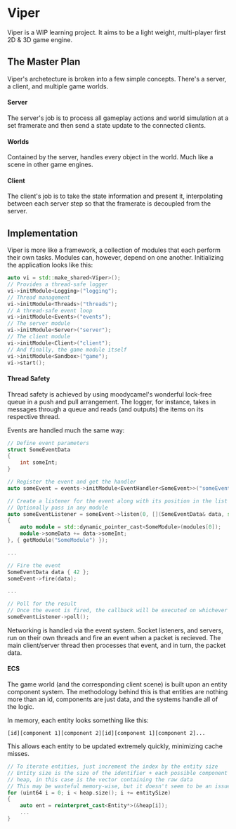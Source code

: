 # Viper
Viper is a WIP learning project. It aims to be a light weight, multi-player first 2D & 3D game engine.

## The Master Plan
Viper's archetecture is broken into a few simple concepts. There's a server, a client, and multiple game worlds.

#### Server
The server's job is to process all gameplay actions and world simulation at a set framerate and then send a state update to the connected clients.

#### Worlds
Contained by the server, handles every object in the world. Much like a scene in other game engines.

#### Client
The client's job is to take the state information and present it, interpolating between each server step so that the framerate is decoupled from the server.

## Implementation
Viper is more like a framework, a collection of modules that each perform their own tasks. Modules can, however, depend on one another. Initializing the application looks like this:
```cpp
auto vi = std::make_shared<Viper>();
// Provides a thread-safe logger
vi->initModule<Logging>("logging");
// Thread management
vi->initModule<Threads>("threads");
// A thread-safe event loop
vi->initModule<Events>("events");
// The server module
vi->initModule<Server>("server");
// The client module
vi->initModule<Client>("client");
// And finally, the game module itself
vi->initModule<Sandbox>("game");
vi->start();
```

#### Thread Safety
Thread safety is achieved by using moodycamel's wonderful lock-free queue in a push and pull arrangement. The logger, for instance, takes in messages through a queue and reads (and outputs) the items on its respective thread.

Events are handled much the same way:
```cpp
// Define event parameters
struct SomeEventData
{
	int someInt;
}

// Register the event and get the handler
auto someEvent = events->initModule<EventHandler<SomeEvent>>("someEvent");

// Create a listener for the event along with its position in the list and a callback function
// Optionally pass in any module
auto someEventListener = someEvent->listen(0, [](SomeEventData& data, std::vector<std::shared_ptr<Module>> modules)
{
	auto module = std::dynamic_pointer_cast<SomeModule>(modules[0]);
	module->someData += data->someInt;
}, { getModule("SomeModule") });

...

// Fire the event
SomeEventData data { 42 };
someEvent->fire(data);

...

// Poll for the result
// Once the event is fired, the callback will be executed on whichever thread poll() is called from
someEventListener->poll();
```

Networking is handled via the event system. Socket listeners, and servers, run on their own threads and fire an event when a packet is recieved. The main client/server thread then processes that event, and in turn, the packet data.

#### ECS
The game world (and the corresponding client scene) is built upon an entity component system. The methodology behind this is that entities are nothing more than an id, components are just data, and the systems handle all of the logic.

In memory, each entity looks something like this:
```
[id][component 1][component 2][id][component 1][component 2]...
```
This allows each entity to be updated extremely quickly, minimizing cache misses.
```cpp
// To iterate entities, just increment the index by the entity size
// Entity size is the size of the identifier + each possible component size
// heap, in this case is the vector containing the raw data
// This may be wasteful memory-wise, but it doesn't seem to be an issue at the moment
for (uint64 i = 0; i < heap.size(); i += entitySize)
{
	auto ent = reinterpret_cast<Entity*>(&heap[i]);
	...
}
```
